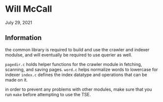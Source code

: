 # Will McCall
July 29, 2021

## Information

the common library is required to build and use the crawler and indexer modulse, and will eventually be required to use querier as well.  

`pagedir.c` holds helper functions for the crawler module in fetching, scanning, and saving pages.
`word.c` helps normalize words to lowercase for indexer
`index.c` defines the index datatype and operations that can be made on it.

in order to prevent any problems with other modules, make sure that you run `make` before attempting to use the TSE.